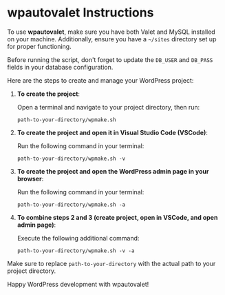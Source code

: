 # wpautovalet Instructions

To use **wpautovalet**, make sure you have both Valet and MySQL installed on your machine. Additionally, ensure you have a `~/sites` directory set up for proper functioning.

Before running the script, don't forget to update the `DB_USER` and `DB_PASS` fields in your database configuration.

Here are the steps to create and manage your WordPress project:


1. **To create the project**:

	Open a terminal and navigate to your project directory, then run:

	```
	path-to-your-directory/wpmake.sh
	```


2. **To create the project and open it in Visual Studio Code (VSCode)**:

	Run the following command in your terminal:

	```
	path-to-your-directory/wpmake.sh -v
	```


3. **To create the project and open the WordPress admin page in your browser**:

	Run the following command in your terminal:

	```
	path-to-your-directory/wpmake.sh -a
	```


4. **To combine steps 2 and 3 (create project, open in VSCode, and open admin page)**:

	Execute the following additional command:
	```
	path-to-your-directory/wpmake.sh -v -a
	```


Make sure to replace `path-to-your-directory` with the actual path to your project directory.

Happy WordPress development with wpautovalet!
